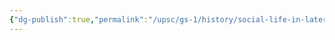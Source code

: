 ```yaml
---
{"dg-publish":true,"permalink":"/upsc/gs-1/history/social-life-in-later-vedic-age/","dgHomeLink":true,"dgPassFrontmatter":false}
---
```


